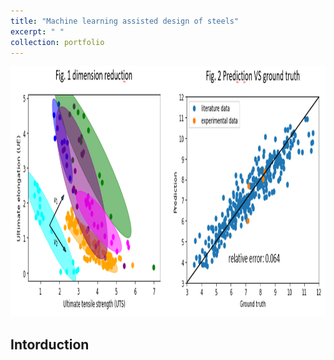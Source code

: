 ```yaml
---
title: "Machine learning assisted design of steels"
excerpt: " "
collection: portfolio
---
```

<p align="center">
<img src="/images/machine_learning_steels.PNG" width="800" height="400" >
</p>

## Intorduction

